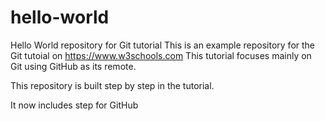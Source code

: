 # hello-world
Hello World repository for Git tutorial
This is an example repository for the Git tutoial on https://www.w3schools.com
This tutorial focuses mainly on Git using GitHub as its remote.

This repository is built step by step in the tutorial.

It now includes step for GitHub
